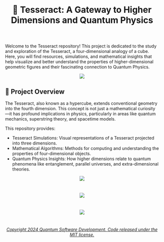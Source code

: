 <br>

# <p align="center">  🧊 Tesseract: A Gateway to Higher Dimensions and Quantum Physics

 <br>
 
Welcome to the Tesseract repository! This project is dedicated to the study and exploration of the Tesseract, a four-dimensional analogy of a cube. Here, you will find resources, simulations, and mathematical insights that help visualize and better understand the properties of higher-dimensional geometric figures and their fascinating connection to Quantum Physics.

<p align="center"> 
 <img src="https://user-images.githubusercontent.com/113218619/235282961-b85e69fe-6d0f-4b7e-aeb0-bc7171fa3eb8.gif" />
 

 <br>

## 🌌 Project Overview

The Tesseract, also known as a hypercube, extends conventional geometry into the fourth dimension. This concept is not just a mathematical curiosity—it has profound implications in physics, particularly in areas like quantum mechanics, superstring theory, and spacetime models.

This repository provides:

- Tesseract Simulations: Visual representations of a Tesseract projected into three dimensions.
- Mathematical Algorithms: Methods for computing and understanding the properties of four-dimensional objects.
- Quantum Physics Insights: How higher dimensions relate to quantum phenomena like entanglement, parallel universes, and extra-dimensional theories.


<p align="center"> 
 <img src="https://user-images.githubusercontent.com/113218619/235283420-3c655c06-0ec5-4792-ba85-b566d3af706f.png" />

#
<p align="center"> 
 <img src="https://user-images.githubusercontent.com/113218619/235283209-286d481d-47f5-47e3-be81-c3ddab0cd93a.png"  />
 
#

<p align="center"> 
<img src="https://user-images.githubusercontent.com/113218619/235283271-e9452b16-c298-4f3d-aa26-2a11fd0a9811.png" />

#

 ###### <p align="center"> [Copyright 2024 Quantum Software Development. Code released under the MIT license.](https://github.com/Quantum-Software-Development/Tesseract/blob/6b429d3539b048ee43670235c5b97fe918efda89/LICENSE)


 




